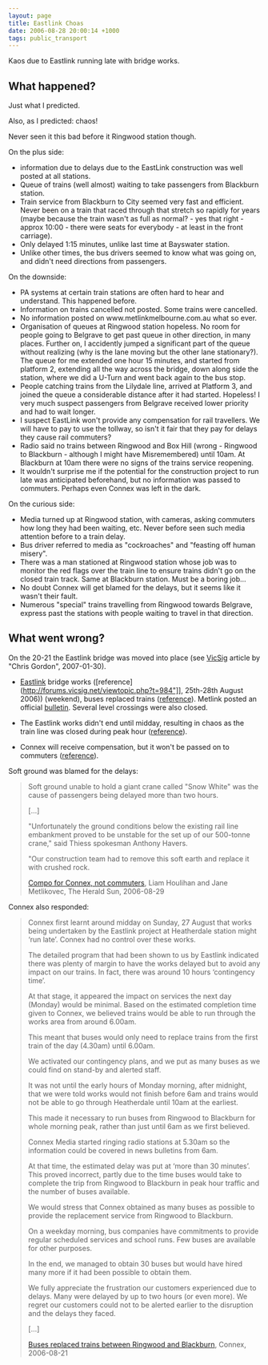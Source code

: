 ```yaml
---
layout: page
title: Eastlink Choas
date: 2006-08-28 20:00:14 +1000
tags: public_transport
---
```


Kaos due to Eastlink running late with bridge works.

## What happened?

Just what I predicted.

Also, as I predicted: chaos!

Never seen it this bad before it Ringwood station though.

On the plus side:
<ul>
	<li>information due to delays due to the EastLink construction was well posted at all stations.</li>
	<li>Queue of trains (well almost) waiting to take passengers from
Blackburn station.</li>
	<li>Train service from Blackburn to City seemed very fast and efficient. Never been on a train that raced through that stretch so rapidly for years (maybe because the train wasn't as full as normal? - yes that right - approx 10:00 - there were seats for everybody - at least in the front carriage).</li>
	<li>Only delayed 1:15 minutes, unlike last time at Bayswater station. </li>
	<li>Unlike other times, the bus drivers seemed to know what was going on, and didn't need directions from passengers.</li>
</ul>

On the downside:
<ul>
	<li>PA systems at certain train stations are often hard to hear and understand. This happened before.</li>
	<li>Information on trains cancelled not posted. Some trains were  cancelled.</li>
	<li>No information posted on www.metlinkmelbourne.com.au what so ever.</li>
	<li>Organisation of queues at Ringwood station hopeless. No room for people going to Belgrave to get past queue in other direction, in many places.  Further on, I accidently jumped a significant part of the queue without realizing (why is the lane moving but the other lane stationary?).  The queue for me extended one hour 15 minutes, and started from platform 2, extending all the way across the bridge, down along side the station, where we did a U-Turn and went back again to the bus stop.</li>
	<li> People catching trains from the Lilydale line, arrived at Platform 3, and joined the queue a considerable distance after it had started. Hopeless! I very much suspect passengers from Belgrave received lower priority and had to wait longer.</li>
	<li>I suspect EastLink won't provide any compensation for rail travellers. We will have to pay to use the tollway, so isn't it fair that they pay for delays they cause rail commuters?</li>
	<li>Radio said no trains between Ringwood and Box Hill (wrong - Ringwood to Blackburn - although I might have Misremembered) until 10am. At Blackburn at 10am there were no signs of the trains service
reopening.</li>
	<li>It wouldn't surprise me if the potential for the construction project to run late was anticipated beforehand, but no information was passed to commuters. Perhaps even Connex was left in the dark.</li>
</ul>

On the curious side:
<ul>
	<li>Media turned up at Ringwood station, with cameras, asking commuters how long they had been waiting, etc. Never before seen such media attention before to a train delay.</li>
	<li>Bus driver referred to media as "cockroaches" and "feasting off human misery".</li>
	<li>There was a man stationed at Ringwood station whose job was to monitor the red flags over the train line to ensure trains didn't go on the closed train track. Same at Blackburn station. Must be a boring job...</li>
	<li>No doubt Connex will get blamed for the delays, but it seems like it wasn't their fault.</li>
	<li>Numerous "special" trains travelling from Ringwood towards Belgrave, express past the stations with people waiting to travel in that direction.</li>
</ul>

## What went wrong?

On the 20-21 the Eastlink bridge was moved into place (see
[VicSig](http://www.vicsig.net/index.php?page=infrastructure&project=Eastlink)
article by "Chris Gordon", 2007-01-30).

* [Eastlink](http://wiki.microcomaustralia.com.au/transport/private/Eastlink/)
  bridge works ([reference](http://forums.vicsig.net/viewtopic.php?t=984"]],
  25th-28th August 2006)) (weekend), buses replaced trains
  ([reference](http://en.wikipedia.org/wiki/EastLink%2C_Melbourne)).
  Metlink posted an official
  [bulletin](http://www.metlinkmelbourne.com.au/latest_news/service_alteration_detail.php?id=3492).
  Several level crossings were also closed.

* The Eastlink works didn't end until midday, resulting in chaos as the train
  line was closed during peak hour
  ([reference](http://www.news.com.au/heraldsun/story/0,21985,20275525-2862,00.html)).
* Connex will receive compensation, but it won't be passed on to commuters
  ([reference](http://www.news.com.au/heraldsun/story/0,21985,20285099-661,00.html")).

Soft ground was blamed for the delays:

> Soft ground unable to hold a giant crane called "Snow White" was the cause of passengers being delayed more than two hours.
>
> [...]
>
> "Unfortunately the ground conditions below the existing rail line embankment proved to be unstable for the set up of our 500-tonne crane," said Thiess spokesman Anthony Havers.
>
> "Our construction team had to remove this soft earth and replace it with crushed rock.
>
> [Compo for Connex, not commuters](http://www.news.com.au/heraldsun/story/0,21985,20285099-661,00.html),
> Liam Houlihan and Jane Metlikovec, The Herald Sun, 2006-08-29

Connex also responded:

> Connex first learnt around midday on Sunday, 27 August that works being
> undertaken by the Eastlink project at Heatherdale station might ‘run late’.
> Connex had no control over these works.
>
> The detailed program that had been shown to us by Eastlink indicated there was plenty of margin to have the works delayed but to avoid any impact on our trains. In fact, there was around 10 hours ‘contingency time’.
>
> At that stage, it appeared the impact on services the next day (Monday) would be minimal. Based on the estimated completion time given to Connex, we believed trains would be able to run through the works area from around 6.00am.
>
> This meant that buses would only need to replace trains from the first train of the day (4.30am) until 6.00am.
>
> We activated our contingency plans, and we put as many buses as we could find on stand-by and alerted staff.
>
> It was not until the early hours of Monday morning, after midnight, that we were told works would not finish before 6am and trains would not be able to go through Heatherdale until 10am at the earliest.
>
> This made it necessary to run buses from Ringwood to Blackburn for whole morning peak, rather than just until 6am as we first believed.
>
> Connex Media started ringing radio stations at 5.30am so the information could be covered in news bulletins from 6am.
>
> At that time, the estimated delay was put at ‘more than 30 minutes’. This proved incorrect, partly due to the time buses would take to complete the trip from Ringwood to Blackburn in peak hour traffic and the number of buses available.
>
> We would stress that Connex obtained as many buses as possible to provide the replacement service from Ringwood to Blackburn.
>
> On a weekday morning, bus companies have commitments to provide regular scheduled services and school runs. Few buses are available for other purposes.
>
> In the end, we managed to obtain 30 buses but would have hired many more if it had been possible to obtain them.
>
> We fully appreciate the frustration our customers experienced due to delays. Many were delayed by up to two hours (or even more). We regret our customers could not to be alerted earlier to the disruption and the delays they faced.
>
> [...]
>
> [Buses replaced trains between Ringwood and Blackburn](http://www.connexmelbourne.com.au/news_connex/index_full.asp?thm=2&evn=289),
> Connex, 2006-08-21

